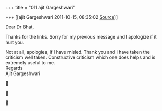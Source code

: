 +++
title = "011 ajit Gargeshwari"

+++
[[ajit Gargeshwari	2011-10-15, 08:35:02 [Source](https://groups.google.com/g/samskrita/c/OoGeAs18djo)]]



Dear Dr Bhat,

  
  
Thanks for the links. Sorry for my previous message and I apologize if it hurt you.

  
  
Not at all, apologies, if I have misled. Thank you and i have taken the criticism well taken. Constructive criticism which one does helps and is extremely useful to me.  
Regards  
Ajit Gargeshwari  
  







